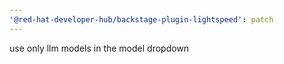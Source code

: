 ```yaml
---
'@red-hat-developer-hub/backstage-plugin-lightspeed': patch
---
```


use only llm models in the model dropdown
